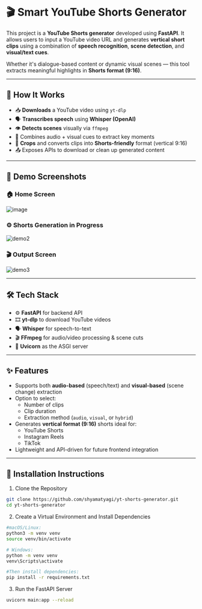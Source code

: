 # 🎬 Smart YouTube Shorts Generator 

This project is a **YouTube Shorts generator** developed using **FastAPI**. It allows users to input a YouTube video URL and generates **vertical short clips** using a combination of **speech recognition**, **scene detection**, and **visual/text cues**.

Whether it's dialogue-based content or dynamic visual scenes — this tool extracts meaningful highlights in **Shorts format (9:16)**.

---

## 🧠 How It Works

- 📥 **Downloads** a YouTube video using `yt-dlp`
- 🗣️ **Transcribes speech** using **Whisper (OpenAI)**
- 👁️ **Detects scenes** visually via `ffmpeg`
- 🧠 Combines audio + visual cues to extract key moments
- 🔄 **Crops** and converts clips into **Shorts-friendly** format (vertical 9:16)
- 📤 Exposes APIs to download or clean up generated content

---

## 📸 Demo Screenshots

### 🏠 Home Screen  
![image](https://github.com/user-attachments/assets/9c800e10-5603-4144-9bd9-3ab4d07390af)

### ⚙️ Shorts Generation in Progress  
![demo2](https://github.com/user-attachments/assets/fa282659-28bc-4c2c-a379-2d67f2a73a03)

### 🎬 Output Screen  
![demo3](https://github.com/user-attachments/assets/03eb65e0-4f8b-4f51-b29d-80231fda0ff2)

---

## 🛠️ Tech Stack

- ⚙️ **FastAPI** for backend API
- 🎞️ **yt-dlp** to download YouTube videos
- 🗣️ **Whisper** for speech-to-text
- 🎬 **FFmpeg** for audio/video processing & scene cuts
- 🧪 **Uvicorn** as the ASGI server

---

## ✨ Features

- Supports both **audio-based** (speech/text) and **visual-based** (scene change) extraction
- Option to select:
  - Number of clips
  - Clip duration
  - Extraction method (`audio`, `visual`, or `hybrid`)
- Generates **vertical format (9:16)** shorts ideal for:
  - YouTube Shorts
  - Instagram Reels
  - TikTok
- Lightweight and API-driven for future frontend integration

---

## 🔧 Installation Instructions

1. Clone the Repository

```bash
git clone https://github.com/shyamatyagi/yt-shorts-generator.git
cd yt-shorts-generator
```

2. Create a Virtual Environment and Install Dependencies 

```bash
#macOS/Linux:
python3 -m venv venv
source venv/bin/activate

# Windows:
python -m venv venv
venv\Scripts\activate

#Then install dependencies:
pip install -r requirements.txt

```
3. Run the FastAPI Server
```bash
uvicorn main:app --reload
```


